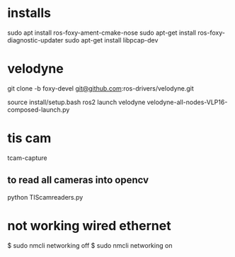 # installs
sudo apt install ros-foxy-ament-cmake-nose
sudo apt-get install ros-foxy-diagnostic-updater
sudo apt-get install libpcap-dev

# velodyne
git clone -b foxy-devel git@github.com:ros-drivers/velodyne.git

source install/setup.bash
ros2 launch velodyne velodyne-all-nodes-VLP16-composed-launch.py

# tis cam
tcam-capture

## to read all cameras into opencv
python TIScamreaders.py


# not working wired ethernet
$ sudo nmcli networking off
$ sudo nmcli networking on

